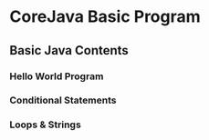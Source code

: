 # CoreJava Basic Program
## Basic Java Contents
### Hello World Program
### Conditional Statements
### Loops & Strings
